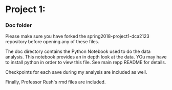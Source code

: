 # Project 1: 
### Doc folder

Please make sure you have forked the spring2018-project1-dca2123 repository before opening any of these files.

The doc directory contains the Python Notebook used to do the data analysis. This notebook provides an in depth look at the data.
YOu may have to install python in order to view this file. See main repp README for details.

Checkpoints for each save during my analysis are included as well.

Finally, Professor Rush's rmd files are  included.
